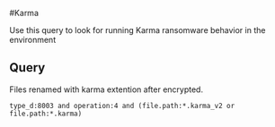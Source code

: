 #Karma

Use this query to look for running Karma ransomware behavior in the environment

## Query

Files renamed with karma extention after encrypted.
 
```
type_d:8003 and operation:4 and (file.path:*.karma_v2 or file.path:*.karma)
```